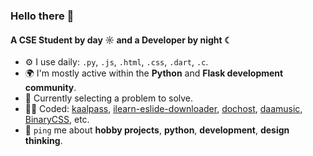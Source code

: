 ### Hello there 👋

#### A CSE Student by day ☼ and a Developer by night ☾


- ⚙️ I use daily: `.py`, `.js`, `.html`, `.css`, `.dart`, `.c`.
- 🌍 I'm mostly active within the **Python** and **Flask development community**.
- 📌 Currently selecting a problem to solve.
- 🧑‍💻 Coded: [kaalpass](https://github.com/kamalkoranga/kaalpass), [ilearn-eslide-downloader](https://github.com/kamalkoranga/ilearn-eslide-downloader), [dochost](https://github.com/kamalkoranga/dochost), [daamusic](https://github.com/kamalkoranga/daamusic), [BinaryCSS](https://github.com/kamalkoranga/BinaryCSS), etc.
- 💬 `ping` me about **hobby projects**, **python**, **development**, **design thinking**.

<!-- ---
Last updated: Tue Jun 24 01:01:15 UTC 2025 -->
